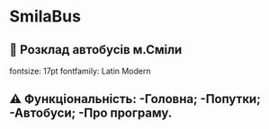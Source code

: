 # SmilaBus
:bus: Розклад автобусів м.Сміли
---
fontsize: 17pt
fontfamily: Latin Modern

:warning: Функціональність:
-Головна;
-Попутки;
-Автобуси;
-Про програму.
---

